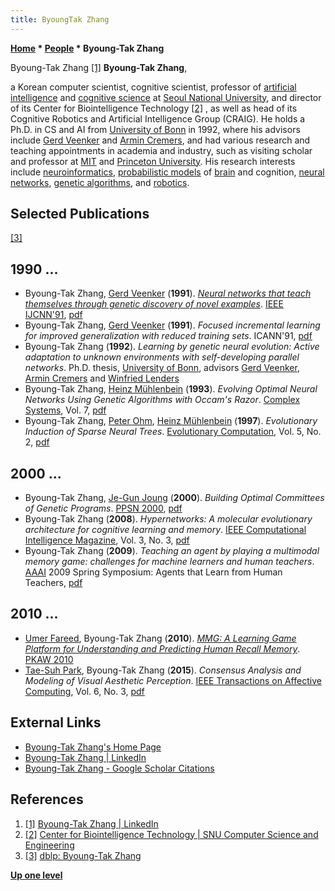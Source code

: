 ```yaml
---
title: ByoungTak Zhang
---
```

**[Home](Home "Home") * [People](People "People") * Byoung-Tak Zhang**

[](https://www.linkedin.com/in/byoung-tak-zhang-a30a6546) Byoung-Tak Zhang <a id="cite-note-1" href="#cite-ref-1">[1]</a>
**Byoung-Tak Zhang**,

a Korean computer scientist, cognitive scientist, professor of [artificial intelligence](Artificial_Intelligence "Artificial Intelligence") and [cognitive science](Cognition "Cognition") at [Seoul National University](https://en.wikipedia.org/wiki/Seoul_National_University), and director of its Center for Biointelligence Technology <a id="cite-note-2" href="#cite-ref-2">[2]</a> , as well as head of its Cognitive Robotics and Artificial Intelligence Group (CRAIG). He holds a Ph.D. in CS and AI from [University of Bonn](https://en.wikipedia.org/wiki/University_of_Bonn) in 1992, where his advisors include [Gerd Veenker](Gerd_Veenker "Gerd Veenker") and [Armin Cremers](Mathematician#ABCremers "Mathematician"), and had various research and teaching appointments in academia and industry, such as visiting scholar and professor at [MIT](Massachusetts_Institute_of_Technology "Massachusetts Institute of Technology") and [Princeton University](https://en.wikipedia.org/wiki/Princeton_University). His research interests include [neuroinformatics](https://en.wikipedia.org/wiki/Neuroinformatics), [probabilistic models](https://en.wikipedia.org/wiki/Statistical_model) of [brain](https://en.wikipedia.org/wiki/Brain) and cognition, [neural networks](Neural_Networks "Neural Networks"), [genetic algorithms](Genetic_Programming#GeneticAlgorithm "Genetic Programming"), and [robotics](https://en.wikipedia.org/wiki/Robotics).

## Selected Publications

<a id="cite-note-3" href="#cite-ref-3">[3]</a>

## 1990 ...

- Byoung-Tak Zhang, [Gerd Veenker](Gerd_Veenker "Gerd Veenker") (**1991**). *[Neural networks that teach themselves through genetic discovery of novel examples](http://ieeexplore.ieee.org/xpl/login.jsp?tp=&arnumber=170480&url=http%3A%2F%2Fieeexplore.ieee.org%2Fxpls%2Fabs_all.jsp%3Farnumber%3D170480)*. [IEEE IJCNN'91](http://ieeexplore.ieee.org/xpl/conhome.jsp?punumber=1000500), [pdf](https://bi.snu.ac.kr/Publications/Conferences/International/IJCNN91.pdf)
- Byoung-Tak Zhang, [Gerd Veenker](Gerd_Veenker "Gerd Veenker") (**1991**). *Focused incremental learning for improved generalization with reduced training sets*. ICANN'91, [pdf](https://bi.snu.ac.kr/Publications/Conferences/International/ICANN'91.pdf)
- Byoung-Tak Zhang (**1992**). *Learning by genetic neural evolution: Active adaptation to unknown environments with self-developing parallel networks*. Ph.D. thesis, [University of Bonn](https://en.wikipedia.org/wiki/University_of_Bonn), advisors [Gerd Veenker](Gerd_Veenker "Gerd Veenker"), [Armin Cremers](Mathematician#ABCremers "Mathematician") and [Winfried Lenders](http://dblp.uni-trier.de/pers/hd/l/Lenders:Winfried)
- Byoung-Tak Zhang, [Heinz Mühlenbein](Mathematician#HMuehlenbein "Mathematician") (**1993**). *Evolving Optimal Neural Networks Using Genetic Algorithms with Occam's Razor*. [Complex Systems](<https://en.wikipedia.org/wiki/Complex_Systems_(journal)>), Vol. 7, [pdf](http://www.complex-systems.com/pdf/07-3-2.pdf)
- Byoung-Tak Zhang, [Peter Ohm](http://dblp.uni-trier.de/pers/hd/o/Ohm:Peter), [Heinz Mühlenbein](Mathematician#HMuehlenbein "Mathematician") (**1997**). *Evolutionary Induction of Sparse Neural Trees*. [Evolutionary Computation](<https://en.wikipedia.org/wiki/Evolutionary_Computation_(journal)>), Vol. 5, No. 2, [pdf](https://bi.snu.ac.kr/Publications/Journals/International/ECJ%201997%20Zhang.pdf)

## 2000 ...

- Byoung-Tak Zhang, [Je-Gun Joung](http://dblp.uni-trier.de/pers/hd/j/Joung:Je=Gun) (**2000**). *Building Optimal Committees of Genetic Programs*. [PPSN 2000](http://dblp.uni-trier.de/db/conf/ppsn/ppsn2000.html#ZhangJ00), [pdf](https://bi.snu.ac.kr/Publications/Journals/International/PPSN2000_JGJoung.pdf)
- Byoung-Tak Zhang (**2008**). *Hypernetworks: A molecular evolutionary architecture for cognitive learning and memory*. [IEEE Computational Intelligence Magazine](IEEE "IEEE"), Vol. 3, No. 3, [pdf](https://bi.snu.ac.kr/Publications/Journals/International/IEEE_Comp_Int_3_Zhang.pdf)
- Byoung-Tak Zhang (**2009**). *Teaching an agent by playing a multimodal memory game: challenges for machine learners and human teachers*. [AAAI](AAAI "AAAI") 2009 Spring Symposium: Agents that Learn from Human Teachers, [pdf](https://bi.snu.ac.kr/Publications/Conferences/International/AAAI_SS09_LFH_Zhang.pdf)

## 2010 ...

- [Umer Fareed](http://dblp.uni-trier.de/pers/hd/f/Fareed:Umer), Byoung-Tak Zhang (**2010**). *[MMG: A Learning Game Platform for Understanding and Predicting Human Recall Memory](http://link.springer.com/chapter/10.1007%2F978-3-642-15037-1_25)*. [PKAW 2010](http://dblp.uni-trier.de/db/conf/pkaw/pkaw2010.html#FareedZ10)
- [Tae-Suh Park](http://dblp.uni-trier.de/pers/hd/p/Park:Tae=Suh), Byoung-Tak Zhang (**2015**). *Consensus Analysis and Modeling of Visual Aesthetic Perception*. [IEEE Transactions on Affective Computing](IEEE#TACOM "IEEE"), Vol. 6, No. 3, [pdf](https://bi.snu.ac.kr/Publications/Journals/International/IEEE_TAC_2015_TSPark.pdf)

## External Links

- [Byoung-Tak Zhang's Home Page](https://bi.snu.ac.kr/~btzhang/)
- [Byoung-Tak Zhang | LinkedIn](https://www.linkedin.com/in/byoung-tak-zhang-a30a6546)
- [Byoung-Tak Zhang - Google Scholar Citations](https://scholar.google.com/citations?user=sYTUOu8AAAAJ&hl=en)

## References

1. <a id="cite-ref-1" href="#cite-note-1">[1]</a> [Byoung-Tak Zhang | LinkedIn](https://www.linkedin.com/in/byoung-tak-zhang-a30a6546)
1. <a id="cite-ref-2" href="#cite-note-2">[2]</a> [Center for Biointelligence Technology | SNU Computer Science and Engineering](http://cse.snu.ac.kr/en/research-center/center-for-biointelligence-technology)
1. <a id="cite-ref-3" href="#cite-note-3">[3]</a> [dblp: Byoung-Tak Zhang](http://dblp.uni-trier.de/pers/hd/z/Zhang:Byoung=Tak)

**[Up one level](People "People")**

